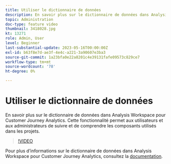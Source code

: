 ```yaml
---
title: Utiliser le dictionnaire de données
description: En savoir plus sur le dictionnaire de données dans Analysis Workspace pour Customer Journey Analytics. Cette fonctionnalité permet aux utilisateurs et aux administrateurs de suivre et de comprendre les composants utilisés dans les projets. 
topic: Administration
doc-type: feature video
thumbnail: 3418028.jpg
kt: 13271
role: Admin, User
level: Beginner
last-substantial-update: 2023-05-16T00:00:00Z
exl-id: b63f8e7d-ae3f-4e4c-a221-3a90607e3ba3
source-git-commit: 1a23bfa0e22a8201c4e39131fafe09573c829ce7
workflow-type: tm+mt
source-wordcount: '78'
ht-degree: 0%

---
```


# Utiliser le dictionnaire de données

En savoir plus sur le dictionnaire de données dans Analysis Workspace pour Customer Journey Analytics. Cette fonctionnalité permet aux utilisateurs et aux administrateurs de suivre et de comprendre les composants utilisés dans les projets. 

>[!VIDEO](https://video.tv.adobe.com/v/3418028/?quality=12&learn=on)

Pour plus d’informations sur le dictionnaire de données dans Analysis Workspace pour Customer Journey Analytics, consultez la [documentation](https://experienceleague.adobe.com/docs/analytics-platform/using/cja-components/data-dictionary/data-dictionary-overview.html).
